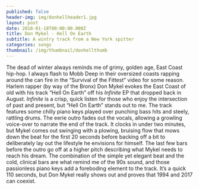 ```yaml
---
published: false
header-img: img/donhellheader1.jpg
layout: post
date: 2018-01-18T00:00:00.000Z
title: Don Mykel - Hell On Earth
subtitle: A wintry track from a New York spitter
categories: songs
thumbnail: /img/thumbnail/donhellthumb
---
```

<p>The dead of winter always reminds me of grimy, golden age, East Coast hip-hop. I always flash to Mobb Deep in their oversized coasts rapping around the can fire in the &ldquo;Survival of the Fittest&rdquo; video for some reason. Harlem rapper (by way of the Bronx) Don Mykel evokes the East Coast of old with his track &ldquo;Hell On Earth&rdquo; off his <em>Infinite</em> EP that dropped back in August. <em>Infinite </em>is a crisp, quick listen for those who enjoy the intersection of past and present, but &ldquo;Hell On Earth&rdquo; stands out to me. The track features some chilly piano keys played over punching bass hits and steely, rattling drums. The eerie outro fades out the vocals, allowing a growling voice-over to narrate the end of the track. It clocks in under two minutes, but Mykel comes out swinging with a plowing, bruising flow that mows down the beat for the first 20 seconds before backing off a bit to deliberately lay out the lifestyle he envisions for himself. The last few bars before the outro go off at a higher pitch describing what Mykel needs to reach his dream. The combination of the simple yet elegant beat and the cold, clinical bars are what remind me of the 90s sound, and those passionless piano keys add a foreboding element to the track. It&rsquo;s a quick 110 seconds, but Don Mykel really shows out and proves that 1994 and 2017 can coexist.</p>